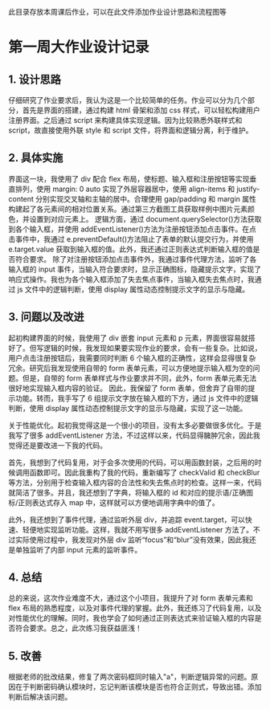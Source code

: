 此目录存放本周课后作业，可以在此文件添加作业设计思路和流程图等

# 第一周大作业设计记录

## 1. 设计思路

仔细研究了作业要求后，我认为这是一个比较简单的任务。作业可以分为几个部分，首先是界面的搭建，通过构建 html 骨架和添加 css 样式，可以轻松构建用户注册界面。之后通过 script 来构建具体实现逻辑。因为比较熟悉外联样式和 script，故直接使用外联 style 和 script 文件，将界面和逻辑分离，利于维护。

## 2. 具体实施

界面这一块，我使用了 div 配合 flex 布局，使标题、输入框和注册按钮等实现垂直排列，使用 margin: 0 auto 实现了外层容器居中，使用 align-items 和 justify-content 分别实现交叉轴和主轴的居中。合理使用 gap/padding 和 margin 属性构建起了各元素间的相对位置关系。通过第三方截图工具获取样例中图片元素颜色，并设置到对应元素上。
逻辑方面，通过 document.querySelector()方法获取到各个输入框，并使用 addEventListener()方法为注册按钮添加点击事件。在点击事件中，我通过 e.preventDefault()方法阻止了表单的默认提交行为，并使用 e.target.value 获取到输入框的值。此外，我还通过正则表达式判断输入框的值是否符合要求。
除了对注册按钮添加点击事件外，我通过事件代理方法，监听了各输入框的 input 事件，当输入符合要求时，显示正确图标，隐藏提示文字，实现了响应式操作。我也为各个输入框添加了失去焦点事件，当输入框失去焦点时，我通过 js 文件中的逻辑判断，使用 display 属性动态控制提示文字的显示与隐藏。

## 3. 问题以及改进

起初构建界面的时候，我使用了 div 嵌套 input 元素和 p 元素，界面很容易就搭好了。但写逻辑的时候，我发现如果要实现作业的要求，会有一些复杂。比如说，用户点击注册按钮后，我需要同时判断 6 个输入框的正确性，这样会显得很复杂冗余。研究后我发现使用自带的 form 表单元素，可以方便地提示输入框为空的问题。但是，自带的 form 表单样式与作业要求并不同，此外，form 表单元素无法很好地实现输入框内容的验证。
因此，我保留了 form 表单，但舍弃了自带的提示功能。转而，我手写了 6 组提示文字放在输入框的下方，通过 js 文件中的逻辑判断，使用 display 属性动态控制提示文字的显示与隐藏，实现了这一功能。

关于性能优化。起初我觉得这是一个很小的项目，没有太多必要做很多优化。于是我写了很多 addEventListener 方法，不过这样以来，代码显得臃肿冗余，因此我觉得还是要改进一下我的代码。

首先，我想到了代码复用，对于会多次使用的代码，可以用函数封装，之后用的时候调用函数即可。因此我重构了我的代码，重新编写了 checkValid 和 checkBlur 等方法，分别用于检查输入框内容的合法性和失去焦点时的检查。这样一来，代码就简洁了很多。并且，我还想到了字典，将输入框的 id 和对应的提示语/正确图标/正则表达式存入 map 中，这样就可以方便地调用字典中的值了。

此外，我还想到了事件代理，通过监听外层 div，并追踪 event.target，可以快速、轻便地实现监听功能。这样，我就不用写很多 addEventListener 方法了。不过实际使用过程中，我发现对外层 div 监听“focus”和“blur”没有效果，因此我还是单独监听了内部 input 元素的监听事件。

## 4. 总结

总的来说，这次作业难度不大，通过这个小项目，我提升了对 form 表单元素和 flex 布局的熟悉程度，以及对事件代理的掌握。此外，我还练习了代码复用，以及对性能优化的理解。同时，我也学会了如何通过正则表达式来验证输入框的内容是否符合要求。总之，此次练习我获益匪浅！

## 5. 改善

根据老师的批改结果，修复了两次密码框同时输入"a"，判断逻辑异常的问题。原因在于判断密码确认模块时，忘记判断该模块是否也符合正则式，导致出错。添加判断后解决该问题。
